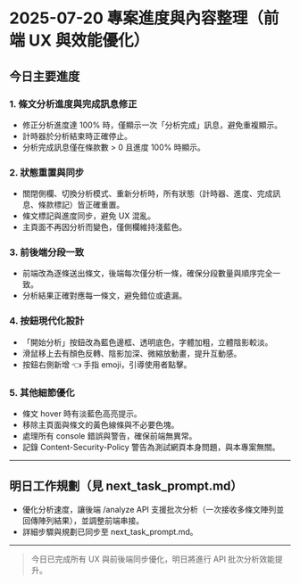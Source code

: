 # 2025-07-20 專案進度與內容整理（前端 UX 與效能優化）

## 今日主要進度

### 1. 條文分析進度與完成訊息修正
- 修正分析進度達 100% 時，僅顯示一次「分析完成」訊息，避免重複顯示。
- 計時器於分析結束時正確停止。
- 分析完成訊息僅在條款數 > 0 且進度 100% 時顯示。

### 2. 狀態重置與同步
- 關閉側欄、切換分析模式、重新分析時，所有狀態（計時器、進度、完成訊息、條款標記）皆正確重置。
- 條文標記與進度同步，避免 UX 混亂。
- 主頁面不再因分析而變色，僅側欄維持淺藍色。

### 3. 前後端分段一致
- 前端改為逐條送出條文，後端每次僅分析一條，確保分段數量與順序完全一致。
- 分析結果正確對應每一條文，避免錯位或遺漏。

### 4. 按鈕現代化設計
- 「開始分析」按鈕改為藍色邊框、透明底色，字體加粗，立體陰影較淡。
- 滑鼠移上去有顏色反轉、陰影加深、微縮放動畫，提升互動感。
- 按鈕右側新增 👈 手指 emoji，引導使用者點擊。

### 5. 其他細節優化
- 條文 hover 時有淡藍色高亮提示。
- 移除主頁面與條文的黃色線條與不必要色塊。
- 處理所有 console 錯誤與警告，確保前端無異常。
- 記錄 Content-Security-Policy 警告為測試網頁本身問題，與本專案無關。

---

## 明日工作規劃（見 next_task_prompt.md）
- 優化分析速度，讓後端 /analyze API 支援批次分析（一次接收多條文陣列並回傳陣列結果），並調整前端串接。
- 詳細步驟與規劃已同步至 next_task_prompt.md。

---

> 今日已完成所有 UX 與前後端同步優化，明日將進行 API 批次分析效能提升。
